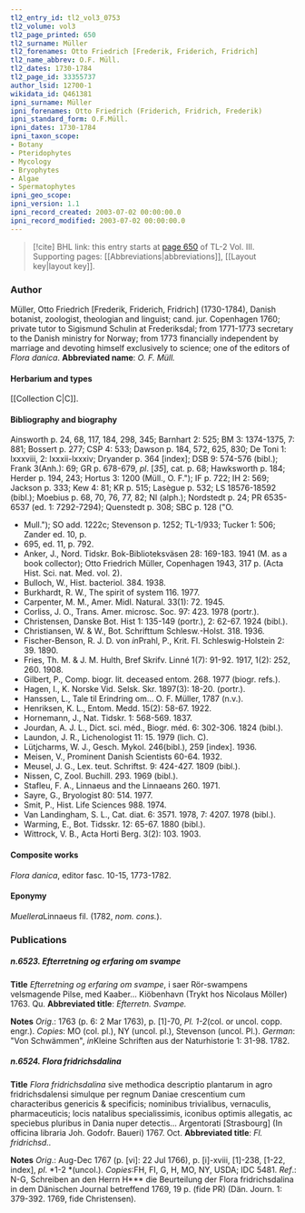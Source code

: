 ```yaml
---
tl2_entry_id: tl2_vol3_0753
tl2_volume: vol3
tl2_page_printed: 650
tl2_surname: Müller
tl2_forenames: Otto Friedrich [Frederik, Friderich, Fridrich]
tl2_name_abbrev: O.F. Müll.
tl2_dates: 1730-1784
tl2_page_id: 33355737
author_lsid: 12700-1
wikidata_id: Q461381
ipni_surname: Müller
ipni_forenames: Otto Friedrich (Friderich, Fridrich, Frederik)
ipni_standard_form: O.F.Müll.
ipni_dates: 1730-1784
ipni_taxon_scope: 
- Botany
- Pteridophytes
- Mycology
- Bryophytes
- Algae
- Spermatophytes
ipni_geo_scope: 
ipni_version: 1.1
ipni_record_created: 2003-07-02 00:00:00.0
ipni_record_modified: 2003-07-02 00:00:00.0
---
```



> [!cite] BHL link: this entry starts at [page 650](https://www.biodiversitylibrary.org/page/33355737) of TL-2 Vol. III.
> Supporting pages: [[Abbreviations|abbreviations]], [[Layout key|layout key]].

### Author

Müller, Otto Friedrich \[Frederik, Friderich, Fridrich\] (1730-1784), Danish botanist, zoologist, theologian and linguist; cand. jur. Copenhagen 1760; private tutor to Sigismund Schulin at Frederiksdal; from 1771-1773 secretary to the Danish ministry for Norway; from 1773 financially independent by marriage and devoting himself exclusively to science; one of the editors of *Flora danica*.
**Abbreviated name**: *O. F. Müll.*

#### Herbarium and types

[[Collection C|C]].

#### Bibliography and biography

Ainsworth p. 24, 68, 117, 184, 298, 345; Barnhart 2: 525; BM 3: 1374-1375, 7: 881; Bossert p. 277; CSP 4: 533; Dawson p. 184, 572, 625, 830; De Toni 1: lxxxviii, 2: lxxxii-lxxxiv; Dryander p. 364 \[index\]; DSB 9: 574-576 (bibl.); Frank 3(Anh.): 69; GR p. 678-679, *pl*. \[*35*\], cat. p. 68; Hawksworth p. 184; Herder p. 194, 243; Hortus 3: 1200 (Müll., O. F."); IF p. 722; IH 2: 569; Jackson p. 333; Kew 4: 81; KR p. 515; Lasègue p. 532; LS 18576-18592 (bibl.); Moebius p. 68, 70, 76, 77, 82; NI (alph.); Nordstedt p. 24; PR 6535-6537 (ed. 1: 7292-7294); Quenstedt p. 308; SBC p. 128 ("O.
- Mull."); SO add. 1222c; Stevenson p. 1252; TL-1/933; Tucker 1: 506; Zander ed. 10, p.
- 695, ed. 11, p. 792.
- Anker, J., Nord. Tidskr. Bok-Biblioteksväsen 28: 169-183. 1941 (M. as a book collector); Otto Friedrich Müller, Copenhagen 1943, 317 p. (Acta Hist. Sci. nat. Med. vol. 2).
- Bulloch, W., Hist. bacteriol. 384. 1938.
- Burkhardt, R. W., The spirit of system 116. 1977.
- Carpenter, M. M., Amer. Midl. Natural. 33(1): 72. 1945.
- Corliss, J. O., Trans. Amer. microsc. Soc. 97: 423. 1978 (portr.).
- Christensen, Danske Bot. Hist 1: 135-149 (portr.), 2: 62-67. 1924 (bibl.).
- Christiansen, W. & W., Bot. Schrifttum Schlesw.-Holst. 318. 1936.
- Fischer-Benson, R. J. D. von *in*Prahl, P., Krit. Fl. Schleswig-Holstein 2: 39. 1890.
- Fries, Th. M. & J. M. Hulth, Bref Skrifv. Linné 1(7): 91-92. 1917, 1(2): 252, 260. 1908.
- Gilbert, P., Comp. biogr. lit. deceased entom. 268. 1977 (biogr. refs.).
- Hagen, I., K. Norske Vid. Selsk. Skr. 1897(3): 18-20. (portr.).
- Hanssen, L., Tale til Erindring om... O. F. Müller, 1787 (n.v.).
- Henriksen, K. L., Entom. Medd. 15(2): 58-67. 1922.
- Hornemann, J., Nat. Tidskr. 1: 568-569. 1837.
- Jourdan, A. J. L., Dict. sci. méd., Biogr. méd. 6: 302-306. 1824 (bibl.).
- Laundon, J. R., Lichenologist 11: 15. 1979 (lich. C).
- Lütjcharms, W. J., Gesch. Mykol. 246(bibl.), 259 \[index\]. 1936.
- Meisen, V., Prominent Danish Scientists 60-64. 1932.
- Meusel, J. G., Lex. teut. Schriftst. 9: 424-427. 1809 (bibl.).
- Nissen, C, Zool. Buchill. 293. 1969 (bibl.).
- Stafleu, F. A., Linnaeus and the Linnaeans 260. 1971.
- Sayre, G., Bryologist 80: 514. 1977.
- Smit, P., Hist. Life Sciences 988. 1974.
- Van Landingham, S. L., Cat. diat. 6: 3571. 1978, 7: 4207. 1978 (bibl.).
- Warming, E., Bot. Tidsskr. 12: 65-67. 1880 (bibl.).
- Wittrock, V. B., Acta Horti Berg. 3(2): 103. 1903.

#### Composite works

*Flora danica*, editor fasc. 10-15, 1773-1782.

#### Eponymy

*Muellera*Linnaeus fil. (1782, *nom. cons.*).

### Publications

##### n.6523. Efterretning og erfaring om svampe

**Title**
*Efterretning og erfaring om svampe*, i saer Rör-swampens velsmagende Pilse, med Kaaber... Kiöbenhavn (Trykt hos Nicolaus Möller) 1763. Qu.
**Abbreviated title**: *Efterretn. Svampe.*

**Notes**
*Orig*.: 1763 (p. 6: 2 Mar 1763), p. \[1\]-70, *Pl. 1-2*(col. or uncol. copp. engr.). *Copies*: MO (col. pl.), NY (uncol. pl.), Stevenson (uncol. Pl.).
*German*: "Von Schwämmen", *in*Kleine Schriften aus der Naturhistorie 1: 31-98. 1782.

##### n.6524. Flora fridrichsdalina

**Title**
*Flora fridrichsdalina* sive methodica descriptio plantarum in agro fridrichsdalensi simulque per regnum Daniae crescentium cum characteribus genericis & specificis; nominibus trivialibus, vernaculis, pharmaceuticis; locis natalibus specialissimis, iconibus optimis allegatis, ac speciebus pluribus in Dania nuper detectis... Argentorati \[Strasbourg\] (In officina libraria Joh. Godofr. Baueri) 1767. Oct.
**Abbreviated title**: *Fl. fridrichsd..*

**Notes**
*Orig*.: Aug-Dec 1767 (p. \[vi\]: 22 Jul 1766), p. \[i\]-xviii, \[1\]-238, \[1-22, index\], *pl*. *1-2 *(uncol.). *Copies*:FH, FI, G, H, MO, NY, USDA; IDC 5481.
*Ref*.: N-G, Schreiben an den Herrn H\*\*\* die Beurteilung der Flora fridrichsdalina in dem Dänischen Journal betreffend 1769, 19 p. (fide PR) (Dän. Journ. 1: 379-392. 1769, fide Christensen).

